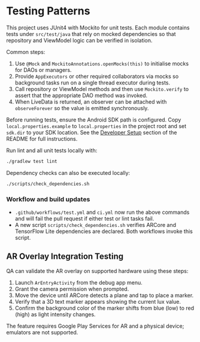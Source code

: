 # Testing Patterns

This project uses JUnit4 with Mockito for unit tests. Each module
contains tests under `src/test/java` that rely on mocked dependencies
so that repository and ViewModel logic can be verified in isolation.

Common steps:

1. Use `@Mock` and `MockitoAnnotations.openMocks(this)` to initialise
   mocks for DAOs or managers.
2. Provide `AppExecutors` or other required collaborators via mocks so
   background tasks run on a single thread executor during tests.
3. Call repository or ViewModel methods and then use `Mockito.verify`
   to assert that the appropriate DAO method was invoked.
4. When LiveData is returned, an observer can be attached with
   `observeForever` so the value is emitted synchronously.

Before running tests, ensure the Android SDK path is configured. Copy
`local.properties.example` to `local.properties` in the project root and set
`sdk.dir` to your SDK location. See the
[Developer Setup](../README.md#developer-setup) section of the README for full
instructions.

Run lint and all unit tests locally with:

```bash
./gradlew test lint
```

Dependency checks can also be executed locally:

```bash
./scripts/check_dependencies.sh
```

### Workflow and build updates

- `.github/workflows/test.yml` and `ci.yml` now run the above commands and will fail
  the pull request if either test or lint tasks fail.
- A new script `scripts/check_dependencies.sh` verifies ARCore and TensorFlow Lite
  dependencies are declared. Both workflows invoke this script.

## AR Overlay Integration Testing

QA can validate the AR overlay on supported hardware using these steps:

1. Launch `ArEntryActivity` from the debug app menu.
2. Grant the camera permission when prompted.
3. Move the device until ARCore detects a plane and tap to place a marker.
4. Verify that a 3D text marker appears showing the current lux value.
5. Confirm the background color of the marker shifts from blue (low) to red (high) as light
   intensity changes.

The feature requires Google Play Services for AR and a physical device; emulators are not supported.
